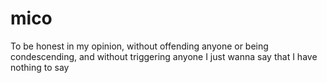 # mico
To be honest in my opinion, without offending anyone or being condescending, and without triggering anyone I just wanna say that I have nothing to say
